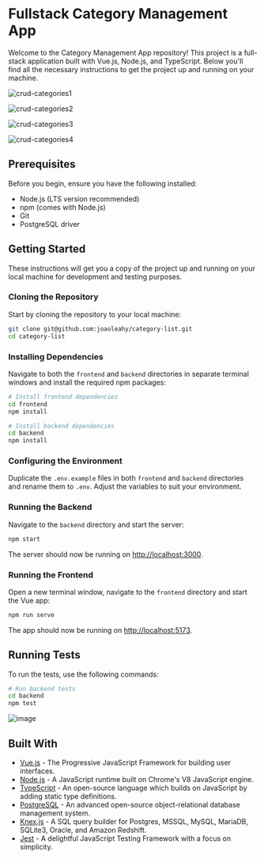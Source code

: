 # Fullstack Category Management App

Welcome to the Category Management App repository! This project is a full-stack application built with Vue.js, Node.js, and TypeScript. Below you'll find all the necessary instructions to get the project up and running on your machine.

![crud-categories1](https://github.com/joaoleahy/category-list/assets/86070920/cb6cab4c-c914-4ebb-b18a-b66cf8c06ccf)

![crud-categories2](https://github.com/joaoleahy/category-list/assets/86070920/2cdf82dc-b7a0-43a4-8ee1-79dceedf0984)

![crud-categories3](https://github.com/joaoleahy/category-list/assets/86070920/2267ecc4-b57d-4f34-a982-fe01260ea241)

![crud-categories4](https://github.com/joaoleahy/category-list/assets/86070920/6bf2712d-8a27-4559-9d0b-f50dde394872)



## Prerequisites

Before you begin, ensure you have the following installed:
- Node.js (LTS version recommended)
- npm (comes with Node.js)
- Git
- PostgreSQL driver

## Getting Started

These instructions will get you a copy of the project up and running on your local machine for development and testing purposes.

### Cloning the Repository

Start by cloning the repository to your local machine:

```bash
git clone git@github.com:joaoleahy/category-list.git
cd category-list
```

### Installing Dependencies

Navigate to both the `frontend` and `backend` directories in separate terminal windows and install the required npm packages:

```bash
# Install frontend dependencies
cd frontend
npm install

# Install backend dependencies
cd backend
npm install
```

### Configuring the Environment

Duplicate the `.env.example` files in both `frontend` and `backend` directories and rename them to `.env`. Adjust the variables to suit your environment.

### Running the Backend

Navigate to the `backend` directory and start the server:

```bash
npm start
```

The server should now be running on [http://localhost:3000](http://localhost:3000).

### Running the Frontend

Open a new terminal window, navigate to the `frontend` directory and start the Vue app:

```bash
npm run serve
```

The app should now be running on [http://localhost:5173](http://localhost:5173).

## Running Tests

To run the tests, use the following commands:

```bash
# Run backend tests
cd backend
npm test
```

![image](https://github.com/joaoleahy/category-list/assets/86070920/97823901-f137-458b-9e42-78a281bc3736)



## Built With

- [Vue.js](https://vuejs.org/) - The Progressive JavaScript Framework for building user interfaces.
- [Node.js](https://nodejs.org/) - A JavaScript runtime built on Chrome's V8 JavaScript engine.
- [TypeScript](https://www.typescriptlang.org/) - An open-source language which builds on JavaScript by adding static type definitions.
- [PostgreSQL](https://www.postgresql.org/) - An advanced open-source object-relational database management system.
- [Knex.js](http://knexjs.org/) - A SQL query builder for Postgres, MSSQL, MySQL, MariaDB, SQLite3, Oracle, and Amazon Redshift.
- [Jest](https://jestjs.io/) - A delightful JavaScript Testing Framework with a focus on simplicity.
